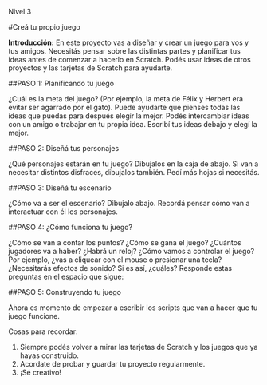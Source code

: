 Nivel 3

#Creá tu propio juego

__Introducción:__
En este proyecto vas a diseñar y crear un juego para vos y tus amigos. Necesitás pensar sobre las distintas partes y planificar tus ideas antes de comenzar a hacerlo en Scratch. Podés usar ideas de otros proyectos y las tarjetas de Scratch para ayudarte.

##PASO 1: Planificando tu juego

¿Cuál es la meta del juego? (Por ejemplo, la meta de Félix y Herbert era evitar ser agarrado por el gato). Puede ayudarte que pienses todas las ideas que puedas para después elegir la mejor. Podés intercambiar ideas con un amigo o trabajar en tu propia idea. Escribí tus ideas debajo y elegí la mejor.

##PASO 2: Diseñá tus personajes

¿Qué personajes estarán en tu juego? Dibujalos en la caja de abajo. Si van a necesitar distintos disfraces, dibujalos también. Pedí más hojas si necesitás.

##PASO 3: Diseñá tu escenario

¿Cómo va a ser el escenario? Dibujalo abajo. Recordá pensar cómo van a interactuar con él los personajes.

##PASO 4: ¿Cómo funciona tu juego?

¿Cómo se van a contar los puntos? ¿Cómo se gana el juego? ¿Cuántos jugadores va a haber? ¿Habrá un reloj? ¿Cómo vamos a controlar el juego? Por ejemplo, ¿vas a cliquear con el mouse o presionar una tecla? ¿Necesitarás efectos de sonido? Si es así, ¿cuáles? Responde estas preguntas en el espacio que sigue:

##PASO 5: Construyendo tu juego

Ahora es momento de empezar a escribir los scripts que van a hacer que tu juego funcione.

Cosas para recordar:

1. Siempre podés volver a mirar las tarjetas de Scratch y los juegos que ya hayas construido.
2. Acordate de probar y guardar tu proyecto regularmente.
3. ¡Sé creativo!